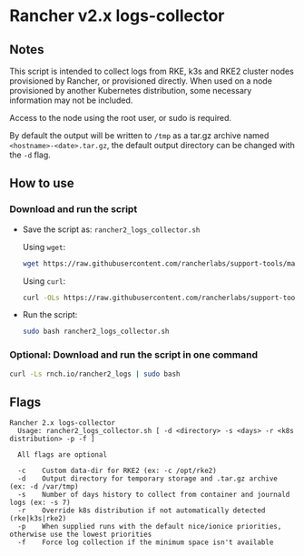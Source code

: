 # Rancher v2.x logs-collector

## Notes

This script is intended to collect logs from RKE, k3s and RKE2 cluster nodes provisioned by Rancher, or provisioned directly. When used on a node provisioned by another Kubernetes distribution, some necessary information may not be included.

Access to the node using the root user, or sudo is required.

By default the output will be written to `/tmp` as a tar.gz archive named `<hostname>-<date>.tar.gz`, the default output directory can be changed with the `-d` flag.

## How to use

### Download and run the script
* Save the script as: `rancher2_logs_collector.sh`

  Using `wget`:
    ```bash
    wget https://raw.githubusercontent.com/rancherlabs/support-tools/master/collection/rancher/v2.x/logs-collector/rancher2_logs_collector.sh
    ```
  Using `curl`:
    ```bash
    curl -OLs https://raw.githubusercontent.com/rancherlabs/support-tools/master/collection/rancher/v2.x/logs-collector/rancher2_logs_collector.sh
    ```
 
* Run the script:
  ```bash
  sudo bash rancher2_logs_collector.sh
  ```
### Optional: Download and run the script in one command
  ```bash
  curl -Ls rnch.io/rancher2_logs | sudo bash
  ```

## Flags

```
Rancher 2.x logs-collector
  Usage: rancher2_logs_collector.sh [ -d <directory> -s <days> -r <k8s distribution> -p -f ]

  All flags are optional

  -c    Custom data-dir for RKE2 (ex: -c /opt/rke2)
  -d    Output directory for temporary storage and .tar.gz archive (ex: -d /var/tmp)
  -s    Number of days history to collect from container and journald logs (ex: -s 7)
  -r    Override k8s distribution if not automatically detected (rke|k3s|rke2)
  -p    When supplied runs with the default nice/ionice priorities, otherwise use the lowest priorities
  -f    Force log collection if the minimum space isn't available
```
